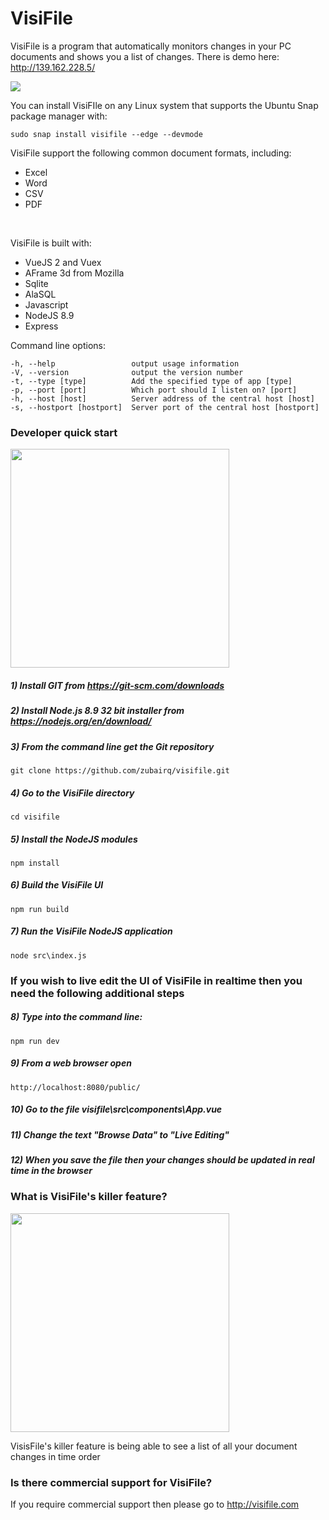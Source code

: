 # VisiFile
VisiFile is a program that automatically monitors changes in your PC documents and shows you a list of changes. There is demo here: http://139.162.228.5/

<img src='http://visifile.com/visifile_screenshot2.png' />

You can install VisiFIle on any Linux system that supports the Ubuntu Snap package manager with: 

    sudo snap install visifile --edge --devmode

VisiFile support the following common document formats, including:
<br>

* Excel
* Word
* CSV
* PDF

<br>

VisiFile is built with:

- VueJS 2 and Vuex
- AFrame 3d from Mozilla
- Sqlite
- AlaSQL
- Javascript
- NodeJS 8.9
- Express

Command line options:

    -h, --help                 output usage information
    -V, --version              output the version number
    -t, --type [type]          Add the specified type of app [type]
    -p, --port [port]          Which port should I listen on? [port]
    -h, --host [host]          Server address of the central host [host]
    -s, --hostport [hostport]  Server port of the central host [hostport]






### Developer quick start
<img height='350px' src='https://associatesmind.com/wp-content/uploads/2014/05/quickstart.png' />


##### 1) Install GIT from https://git-scm.com/downloads
##### 2) Install Node.js 8.9 32 bit installer from https://nodejs.org/en/download/
##### 3) From the command line get the Git repository
    git clone https://github.com/zubairq/visifile.git
##### 4) Go to the VisiFile directory
    cd visifile
##### 5) Install the NodeJS modules
    npm install
##### 6) Build the VisiFile UI
    npm run build
##### 7) Run the VisiFile NodeJS application
    node src\index.js

### If you wish to live edit the UI of VisiFile in realtime then you need the following additional steps

##### 8) Type into the command line:
    npm run dev

##### 9) From a web browser open 
    http://localhost:8080/public/

##### 10) Go to the file visifile\src\components\App.vue

##### 11) Change the text "Browse Data" to "Live Editing"

##### 12) When you save the file then your changes should be updated in real time in the browser



### What is VisiFile's killer feature?
<img height='350px' src='http://blog.wiserspread.com/wp-content/uploads/2014/07/Killer.jpg' />


VisisFile's killer feature is being able to see a list of all your document changes in time order




### Is there commercial support for VisiFile?
If you require commercial support then please go to http://visifile.com





